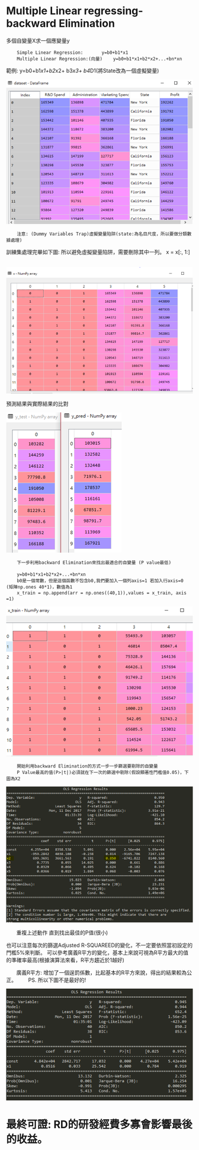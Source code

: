 # Multiple Linear regressing- backward Elimination
多個自變量X求一個應變量y

        Simple Linear Regression:       y=b0+b1*x1
        Multiple Linear Regression:(向量)    y=b0+b1*x1+b2*x2+...+bn*xn

範例: y=b0+b1*x1+b2*x2+ b3*x3+ b4*D1(將State改為一個虛擬變量)

 ![image](https://github.com/egroeglee/pictures/blob/master/MultipleLinearRegression/1.png)
 
        注意: (Dummy Variables Trap)虛擬變量陷阱(state:為名目尺度，所以要做分類數據處理)

訓練集處理完畢如下圖: 所以避免虛擬變量陷阱，需要刪除其中一列。 x = x[:, 1:]

  ![image](https://github.com/egroeglee/pictures/blob/master/MultipleLinearRegression/2.png)
  
預測結果與實際結果的比對

  ![image](https://github.com/egroeglee/pictures/blob/master/MultipleLinearRegression/3.png)
  
        下一步利用backward Elimination來找出最適合的自變量 (P value最低)
        
        y=b0+b1*x1+b2*x2+...+bn*xn
        b0是一個常數，但是這個函數不包含b0,我們要加入一個列axis=1 若加入行axis=0 (矩陣np.ones 40*1)，數值為1
        x_train = np.append(arr = np.ones((40,1)),values = x_train, axis =1)

  ![image](https://github.com/egroeglee/pictures/blob/master/MultipleLinearRegression/4.png)
  
        開始利用backward Elimination的方式一步一步篩選要剔除的自變量
        P Value最高的值(P>|t|)必須就在下一次的篩選中剔除(假設顯著性門檻值0.05)，下圖為X2 

  ![image](https://github.com/egroeglee/pictures/blob/master/MultipleLinearRegression/5.png)
  
        重複上述動作 直到找出最佳的P值(很小) 
 
 也可以注意每次的篩選Adjusted R-SQUAREED的變化，不一定要依照當初設定的門檻5%來判斷。
 可以參考廣義R平方的變化，基本上來說可視為R平方最大的值的準確率最高(根據演算法來看，R平方趨近於1越好)
    
        廣義R平方: 增加了一個逞罰係數，比起基本的R平方來說，得出的結果較為公正。
        PS. 所以下圖不是最好的!

  ![image](https://github.com/egroeglee/pictures/blob/master/MultipleLinearRegression/6.png)
  
# 最終可證: RD的研發經費多寡會影響最後的收益。
